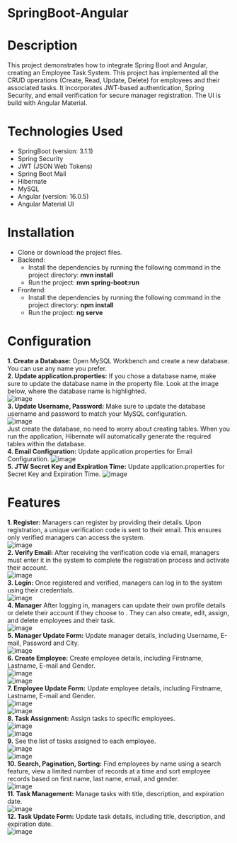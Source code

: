 # SpringBoot-Angular   
# Description   
This project demonstrates how to integrate Spring Boot and Angular, creating an Employee Task System. This project has implemented all the CRUD operations (Create, Read, Update, Delete) for employees and their associated tasks. It incorporates JWT-based authentication, Spring Security, and email verification for secure manager registration. The UI is build with Angular Material.   

# Technologies Used  
- SpringBoot  (version: 3.1.1)
- Spring Security
- JWT (JSON Web Tokens)
- Spring Boot Mail
- Hibernate  
- MySQL  
- Angular (version: 16.0.5)  
- Angular Material UI  
  
# Installation        
- Clone or download the project files.      
- Backend:  
  - Install the dependencies by running the following command in the project directory: **mvn install**   
  - Run the project: **mvn spring-boot:run**  
- Frontend:   
  - Install the dependencies by running the following command in the project directory: **npm install**    
  - Run the project: **ng serve**  

# Configuration
**1. Create a Database:** Open MySQL Workbench and create a new database. You can use any name you prefer.      
**2. Update application.properties:** If you chose a database name, make sure to update the database name in the property file. Look at the image below, where the database name is       highlighted.                
  ![image](https://github.com/user-attachments/assets/a2e2c276-d17c-40cf-8bfd-34da6648aea5)        
**3. Update Username, Password:** Make sure to update the database username and password to match your MySQL configuration.   
  ![image](https://github.com/user-attachments/assets/b0df4aef-8600-4bbb-add6-27f2601817d3)            
Just create the database, no need to worry about creating tables. When you run the application, Hibernate will automatically generate the required tables within the database.   
**4. Email Configuration:** Update application.properties for Email Configuration.
  ![image](https://github.com/user-attachments/assets/0b6a6154-4e9b-4084-ad41-9cff156a0b6a)        
**5. JTW Secret Key and Expiration Time:** Update application.properties for Secret Key and Expiration Time.
  ![image](https://github.com/user-attachments/assets/54a5f655-41b8-42c1-842d-cc1ecdcee627)         


# Features
  **1. Register:** Managers can register by providing their details. Upon registration, a unique verification code is sent to their email. This ensures only verified managers can access the system.                                          
  ![image](https://github.com/user-attachments/assets/94b4c132-49fa-4d85-b5c5-720502b8b6f1)         
  **2. Verify Email:** After receiving the verification code via email, managers must enter it in the system to complete the registration process and activate their account.                                            
  ![image](https://github.com/user-attachments/assets/0cc6e17e-a5a3-4635-b9fa-af9e6c250989)                         
  **3. Login:** Once registered and verified, managers can log in to the system using their credentials.                                   
  ![image](https://github.com/user-attachments/assets/9b6d3c61-2f09-4031-9a20-03ad502b762f)                          
  **4. Manager** After logging in, managers can update their own profile details or delete their account if they choose to . They can also create, edit, assign, and delete employees and their task.                        
  ![image](https://github.com/user-attachments/assets/31af0978-6d33-4bc5-a7b5-38f7e1e0c100)              
  **5. Manager Update Form:** Update manager details, including Username, E-mail, Password and City.                                       
  ![image](https://github.com/user-attachments/assets/73e2dfed-fa1f-4b45-8afb-f8f040262016)              
  **6. Create Employee:** Create employee details, including Firstname, Lastname, E-mail and Gender.           
  ![image](https://github.com/user-attachments/assets/7e387e41-6ae7-4fa7-a3e5-be250d7d1a08)             
  ![image](https://github.com/user-attachments/assets/d593e434-be50-4622-bde6-51cf9f4c25c3)                     
  **7. Employee Update Form:** Update employee details, including Firstname, Lastname, E-mail and Gender.                  
  ![image](https://github.com/user-attachments/assets/7f2a3b01-0b49-44d4-a306-4ec39351a0da)                             
  ![image](https://github.com/user-attachments/assets/38956e8b-0e51-4889-bc11-8fd9328b91e3)                      
  **8. Task Assignment:** Assign tasks to specific employees.                       
  ![image](https://github.com/user-attachments/assets/d127d3fa-6a68-48b6-83ea-fed233b8dca8)          
  ![image](https://github.com/user-attachments/assets/41ebf9ae-5dd9-44c1-9926-4dcb7bfde5dd)                              
  **9.** See the list of tasks assigned to each employee.    
  ![image](https://github.com/user-attachments/assets/4ce3f281-5779-440f-8e43-fd373e1c2583)       
  ![image](https://github.com/user-attachments/assets/27030b59-48c4-4626-b940-903179e2600c)    
  **10. Search, Pagination, Sorting:** Find employees by name using a search feature, view a limited number of records at a time and sort employee records based on first name, last name, email, and gender.          
  ![image](https://github.com/user-attachments/assets/b1532cf6-5c7a-441b-b719-b2effedd8fc1)       
  **11. Task Management:** Manage tasks with title, description, and expiration date.        
  ![image](https://github.com/user-attachments/assets/186832bb-b68a-4b8f-8a7a-3b52bb2d33f5)       
  **12. Task Update Form:** Update task details, including title, description, and expiration date.  
  ![image](https://github.com/user-attachments/assets/8220bdbe-e7de-4869-a616-e59c93b4cfa8)     
  

  





